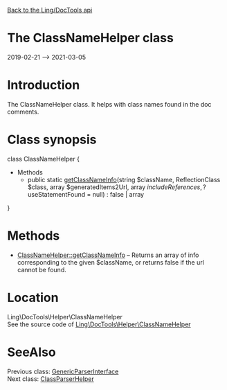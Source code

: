 [Back to the Ling/DocTools api](https://github.com/lingtalfi/DocTools/blob/master/doc/api/Ling/DocTools.md)



The ClassNameHelper class
================
2019-02-21 --> 2021-03-05






Introduction
============

The ClassNameHelper class.
It helps with class names found in the doc comments.



Class synopsis
==============


class <span class="pl-k">ClassNameHelper</span>  {

- Methods
    - public static [getClassNameInfo](https://github.com/lingtalfi/DocTools/blob/master/doc/api/Ling/DocTools/Helper/ClassNameHelper/getClassNameInfo.md)(string $className, ReflectionClass $class, array $generatedItems2Url, array $includeReferences, ?$useStatementFound = null) : false | array

}






Methods
==============

- [ClassNameHelper::getClassNameInfo](https://github.com/lingtalfi/DocTools/blob/master/doc/api/Ling/DocTools/Helper/ClassNameHelper/getClassNameInfo.md) &ndash; Returns an array of info corresponding to the given $className, or returns false if the url cannot be found.





Location
=============
Ling\DocTools\Helper\ClassNameHelper<br>
See the source code of [Ling\DocTools\Helper\ClassNameHelper](https://github.com/lingtalfi/DocTools/blob/master/Helper/ClassNameHelper.php)



SeeAlso
==============
Previous class: [GenericParserInterface](https://github.com/lingtalfi/DocTools/blob/master/doc/api/Ling/DocTools/GenericParser/GenericParserInterface.md)<br>Next class: [ClassParserHelper](https://github.com/lingtalfi/DocTools/blob/master/doc/api/Ling/DocTools/Helper/ClassParserHelper.md)<br>
